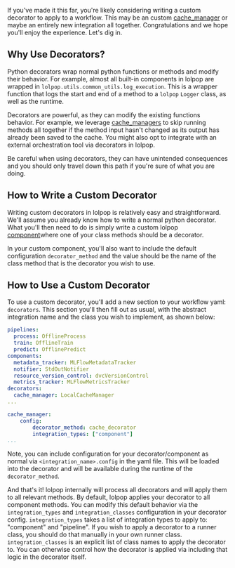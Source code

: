 
If you've made it this far, you're likely considering writing a custom decorator to apply to a workflow. This may be an custom [cache_manager](base_cache_manager.md) or maybe an entirely new integration all together. Congratulations and we hope you'll enjoy the experience. Let's dig in. 


## Why Use Decorators? 

Python decorators wrap normal python functions or methods and modify their behavior. For example, almost all built-in components in lolpop are wrapped in `lolpop.utils.common_utils.log_execution`. This is a wrapper function that logs the start and end of a method to a `lolpop` `Logger` class, as well as the runtime. 

Decorators are powerful, as they can modify the existing functions behavior. For example, we leverage [cache_managers](base_cache_manager.md) to skip running methods all together if the method input hasn't changed as its output has already been saved to the cache. You might also opt to integrate with an external orchestration tool via decorators in lolpop.

Be careful when using decorators, they can have unintended consequences and you should only travel down this path if you're sure of what you are doing. 

## How to Write a Custom Decorator

Writing custom decorators in lolpop is relatively easy and straightforward. We'll assume you already know how to write a normal python decorator. What you'll then need to do is simply write a custom lolpop [component](building_extensions.md)where one of your class methods should be a decorator. 

In your custom component, you'll also want to include the default configuration `decorator_method` and the value should be the name of the class method that is the decorator you wish to use. 

## How to Use a Custom Decorator

To use a custom decorator, you'll add a new section to your workflow yaml: `decorators`. This section you'll then fill out as usual, with the abstract integration name and the class you wish to implement, as shown below: 

```yaml hl_lines="10 11"
pipelines: 
  process: OfflineProcess 
  train: OfflineTrain
  predict: OfflinePredict
components: 
  metadata_tracker: MLFlowMetadataTracker
  notifier: StdOutNotifier
  resource_version_control: dvcVersionControl
  metrics_tracker: MLFlowMetricsTracker
decorators: 
  cache_manager: LocalCacheManager
... 

cache_manager: 
    config: 
        decorator_method: cache_decorator
        integration_types: ["component"]
...


```

Note, you can include configuration for your decorator/component as normal via `<integration_name>.config` in the yaml file. This will be loaded into the decorator and will be available during the runtime of the `decorator_method`. 

And that's it! lolpop internally will process all decorators and will apply them to all relevant methods. By default, lolpop applies your decorator to all component methods. You can modify this default behavior via the `integration_types` and `integration_classes` configuration in your decorator config. `integration_types` takes a list of integration types to apply to: "component" and "pipeline". If you wish to apply a decorator to a runner class, you should do that manually in your own runner class. `integration_classes` is an explicit list of class names to apply the decorator to. You can otherwise control how the decorator is applied via including that logic in the decorator itself. 

